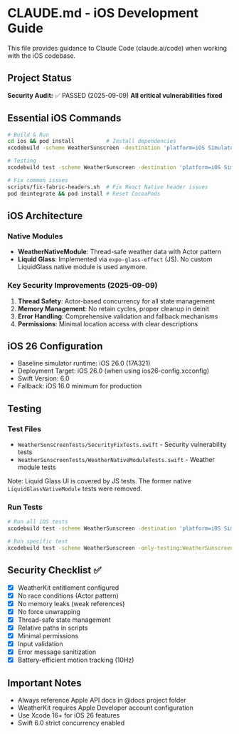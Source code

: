 # CLAUDE.md - iOS Development Guide

This file provides guidance to Claude Code (claude.ai/code) when working with the iOS codebase.

## Project Status
**Security Audit:** ✅ PASSED (2025-09-09)
**All critical vulnerabilities fixed**

## Essential iOS Commands

```bash
# Build & Run
cd ios && pod install          # Install dependencies
xcodebuild -scheme WeatherSunscreen -destination 'platform=iOS Simulator,name=iPhone 15' build

# Testing
xcodebuild test -scheme WeatherSunscreen -destination 'platform=iOS Simulator,name=iPhone 15'

# Fix common issues
scripts/fix-fabric-headers.sh  # Fix React Native header issues
pod deintegrate && pod install # Reset CocoaPods
```

## iOS Architecture

### Native Modules
- **WeatherNativeModule**: Thread-safe weather data with Actor pattern
- **Liquid Glass**: Implemented via `expo-glass-effect` (JS). No custom LiquidGlass native module is used anymore.

### Key Security Improvements (2025-09-09)
1. **Thread Safety**: Actor-based concurrency for all state management
2. **Memory Management**: No retain cycles, proper cleanup in deinit
3. **Error Handling**: Comprehensive validation and fallback mechanisms
4. **Permissions**: Minimal location access with clear descriptions

## iOS 26 Configuration
- Baseline simulator runtime: iOS 26.0 (17A321)
- Deployment Target: iOS 26.0 (when using ios26-config.xcconfig)
- Swift Version: 6.0
- Fallback: iOS 16.0 minimum for production

## Testing

### Test Files
- `WeatherSunscreenTests/SecurityFixTests.swift` - Security vulnerability tests
- `WeatherSunscreenTests/WeatherNativeModuleTests.swift` - Weather module tests
  
Note: Liquid Glass UI is covered by JS tests. The former native `LiquidGlassNativeModule` tests were removed.

### Run Tests
```bash
# Run all iOS tests
xcodebuild test -scheme WeatherSunscreen -destination 'platform=iOS Simulator,name=iPhone 15'

# Run specific test
xcodebuild test -scheme WeatherSunscreen -only-testing:WeatherSunscreenTests/SecurityFixTests
```

## Security Checklist ✅
- [x] WeatherKit entitlement configured
- [x] No race conditions (Actor pattern)
- [x] No memory leaks (weak references)
- [x] No force unwrapping
- [x] Thread-safe state management
- [x] Relative paths in scripts
- [x] Minimal permissions
- [x] Input validation
- [x] Error message sanitization
- [x] Battery-efficient motion tracking (10Hz)

## Important Notes
- Always reference Apple API docs in @docs project folder
- WeatherKit requires Apple Developer account configuration
- Use Xcode 16+ for iOS 26 features
- Swift 6.0 strict concurrency enabled
